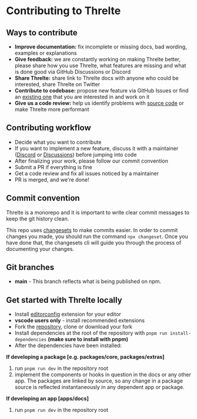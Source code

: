 # Contributing to Threlte

## Ways to contribute

- **Improve documentation:** fix incomplete or missing docs, bad wording, examples or explanations
- **Give feedback:** we are constantly working on making Threlte better, please share how you use Threlte, what features are missing and what is done good via GitHub Discussions or Discord
- **Share Threlte:** share link to Threlte docs with anyone who could be interested, share Threlte on Twitter
- **Contribute to codebase:** propose new feature via GitHub Issues or find an [existing one](https://github.com/threlte/threlte/labels/help%20wanted) that you are interested in and work on it
- **Give us a code review:** help us identify problems with [source code](https://github.com/threlte/threlte) or make Threlte more performant

## Contributing workflow

- Decide what you want to contribute
- If you want to implement a new feature, discuss it with a maintainer ([Discord](https://discord.gg/EqUBCfCaGm) or [Discussions](https://github.com/threlte/threlte/discussions)) before jumping into code
- After finalizing your work, please follow our commit convention
- Submit a PR if everything is fine
- Get a code review and fix all issues noticed by a maintainer
- PR is merged, and we're done!

## Commit convention

Threlte is a monorepo and it is important to write clear commit messages to keep the git history clean.

This repo uses [changesets](https://github.com/changesets/changesets) to make commits easier. In order to commit changes you made, you should run the command `npx changeset`. Once you have done that, the changesets cli will guide you through the process of documenting your changes.

## Git branches

- **main** - This branch reflects what is being published on npm.

## Get started with Threlte locally

- Install [editorconfig](https://editorconfig.org/) extension for your editor
- **vscode users only** - install recommended extensions
- Fork the [repository](https://github.com/threlte/threlte), clone or download your fork
- Install dependencies at the root of the repository with `pnpm run install-dependencies` **(make sure to install with pnpm)**
- After the dependencies have been installed:

**If developing a package [e.g. packages/core, packages/extras]**

1. run `pnpm run dev` in the repository root
2. implement the components or hooks in question in the docs or any other app. The packages are linked by source, so any change in a package source is reflected instantaneously in any dependent app or package.

**If developing an app [apps/docs]**

1. run `pnpm run dev` in the repository root
